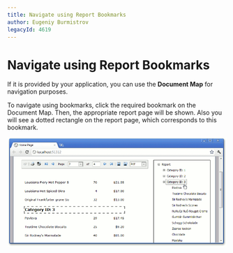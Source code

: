 ```yaml
---
title: Navigate using Report Bookmarks
author: Eugeniy Burmistrov
legacyId: 4619
---
```

# Navigate using Report Bookmarks
If it is provided by your application, you can use the **Document Map** for navigation purposes.

To navigate using bookmarks, click the required bookmark on the Document Map. Then, the appropriate report page will be shown. Also you will see a dotted rectangle on the report page, which corresponds to this bookmark.

![web_documentMap](../../../../images/img7544.png)